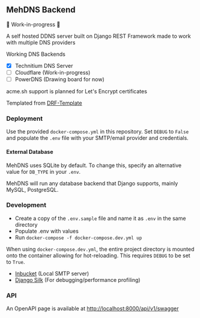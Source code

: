 ## MehDNS Backend

🚧 Work-in-progress 🚧

A self hosted DDNS server built on Django REST Framework made to work with multiple DNS providers

Working DNS Backends

- [x] Technitium DNS Server
- [ ] Cloudflare (Work-in-progress)
- [ ] PowerDNS (Drawing board for now)

acme.sh support is planned for Let's Encrypt certificates

Templated from [DRF-Template](https://github.com/lemeow125/DRF_Template)

### Deployment

Use the provided `docker-compose.yml` in this repository. Set `DEBUG` to `False` and populate the `.env` file with your SMTP/email provider and credentials.

#### External Database

MehDNS uses SQLite by default. To change this, specify an alternative value for `DB_TYPE` in your `.env`.

MehDNS will run any database backend that Django supports, mainly MySQL, PostgreSQL.

### Development

- Create a copy of the `.env.sample` file and name it as `.env` in the same directory
- Populate .env with values
- Run `docker-compose -f docker-compose.dev.yml up`

When using `docker-compose.dev.yml`, the entire project directory is mounted onto the container allowing for hot-reloading. This requires `DEBUG` to be set to `True`.

- [Inbucket](http://localhost:8025) (Local SMTP server)
- [Django Silk](http://localhost:8000/api/v1/silk) (For debugging/performance profiling)

### API

An OpenAPI page is available at [http://localhost:8000/api/v1/swagger](http://localhost:8000/api/v1/swagger)
